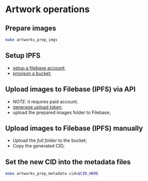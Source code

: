 # Artwork operations

## Prepare images

```sh
make artworks_prep_imgs
```

## Setup IPFS
- [setup a filebase account](../docs/filebase.md#setup-an-account);
- [provison a bucket](../docs/filebase.md#provision-a-bucket);

## Upload images to Filebase (IPFS) via API 
- *NOTE*: it requires paid account.
- [generage upload token](../docs/filebase.md#access-keys);
- upload the prepared images folder to Filebase;

## Upload images to Filebase (IPFS) manually
- Upload the *full folder* to the bucket;
- Copy the generated CID;

## Set the new CID into the metadata files

```sh
make artworks_prep_metadata cid=$CID_HERE
```

